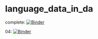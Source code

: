 # language_data_in_da

complete:
[![Binder](https://mybinder.org/badge_logo.svg)](https://mybinder.org/v2/gh/kiemeslab/language_data_in_da/HEAD)

04:
[![Binder](https://mybinder.org/badge_logo.svg)](https://mybinder.org/v2/gh/kiemeslab/language_data_in_da/main?labpath=04_PythonBasics.ipynb)
